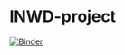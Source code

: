 # INWD-project

[![Binder](https://mybinder.org/badge_logo.svg)](https://mybinder.org/v2/gh/pfiedorowicz/INWD-project/d525e31dcf916205b79e2ba444855e6a2888cba4)
